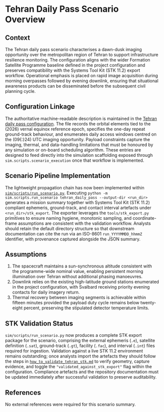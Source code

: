 # Tehran Daily Pass Scenario Overview

## Context
The Tehran daily pass scenario characterises a dawn-dusk imaging opportunity over the metropolitan region of Tehran to support infrastructure resilience monitoring. The configuration aligns with the wider Formation Satellite Programme baseline defined in the project configuration and preserves compatibility with the Systems Tool Kit (STK 11.2) export workflow. Operational emphasis is placed on rapid image acquisition during morning overpasses followed by evening downlink, ensuring that situational awareness products can be disseminated before the subsequent civil planning cycle.

## Configuration Linkage
The authoritative machine-readable description is maintained in the [Tehran daily pass configuration](../config/scenarios/tehran_daily_pass.json). The file records the orbital elements tied to the \(2026\) vernal equinox reference epoch, specifies the one-day repeat ground-track behaviour, and enumerates daily access windows centred on the \(09{:}24\) UTC imaging opportunity. Payload constraints capture the imaging, thermal, and data-handling limitations that must be honoured by any simulation or on-board scheduling algorithm. These entries are designed to feed directly into the simulation scaffolding exposed through `sim.scripts.scenario_execution` once that workflow is implemented.

## Scenario Pipeline Implementation
The lightweight propagation chain has now been implemented within [`sim/scripts/run_scenario.py`](../sim/scripts/run_scenario.py). Executing `python -m sim.scripts.run_scenario tehran_daily_pass --output-dir <run_dir>` generates a mission summary together with Systems Tool Kit (STK 11.2) compliant ephemeris, ground-track, and contact interval artefacts under `<run_dir>/stk_export`. The exporter leverages the `tools/stk_export.py` primitives to ensure naming hygiene, monotonic sampling, and coordinate-frame assumptions are consistent with the validation workflow. Analysts should retain the default directory structure so that downstream documentation can cite the run via an ISO-8601 `run_YYYYMMDD_hhmmZ` identifier, with provenance captured alongside the JSON summary.

## Assumptions
1. The spacecraft maintains a sun-synchronous altitude consistent with the programme-wide nominal value, enabling persistent morning illumination over Tehran without additional phasing manoeuvres.
2. Downlink relies on the existing high-latitude ground stations enumerated in the project configuration, with Svalbard receiving priority evening contacts for daily imagery return.
3. Thermal recovery between imaging segments is achievable within fifteen minutes provided the payload duty cycle remains below twenty-eight percent, preserving the stipulated detector temperature limits.

## STK Validation Status
`sim/scripts/run_scenario.py` now produces a complete STK export package for the scenario, comprising the external ephemeris (`.e`), satellite definition (`.sat`), ground-track (`.gt`), facility (`.fac`), and interval (`.int`) files required for ingestion. Validation against a live STK 11.2 environment remains outstanding; once analysts import the artefacts they should follow the steps in [`how_to_validate_tehran_stk.md`](how_to_validate_tehran_stk.md) to verify geometry, capture evidence, and toggle the `"validated_against_stk_export"` flag within the configuration. Compliance artefacts and the repository documentation must be updated immediately after successful validation to preserve auditability.

## References
No external references were required for this scenario summary.
